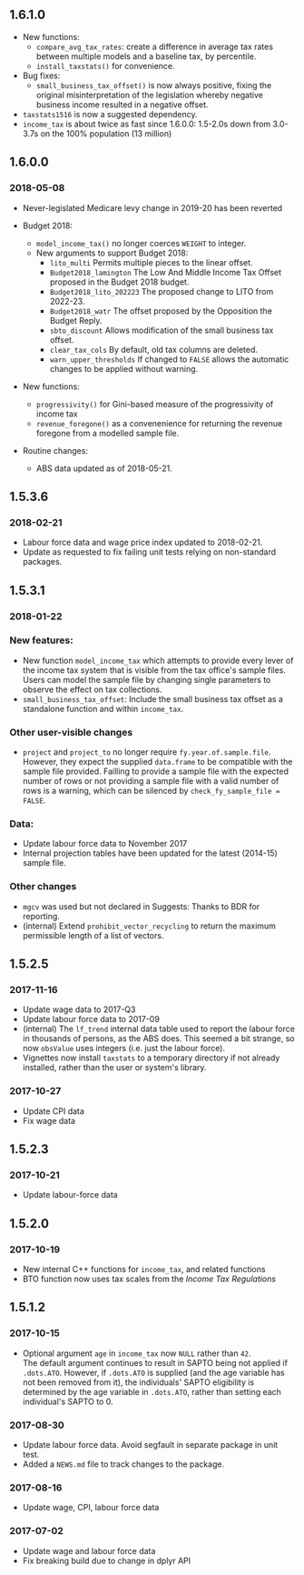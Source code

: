 ## 1.6.1.0
* New functions:
    - `compare_avg_tax_rates`: create a difference in average tax rates between multiple models and a baseline tax, by percentile.
    - `install_taxstats()` for convenience.
* Bug fixes:
    - `small_business_tax_offset()` is now always positive, fixing the original misinterpretation of the legislation whereby negative business income resulted in a negative offset.
* `taxstats1516` is now a suggested dependency.
* `income_tax` is about twice as fast since 1.6.0.0: 1.5-2.0s down from 3.0-3.7s on the 100% population (13 million)


## 1.6.0.0
### 2018-05-08
* Never-legislated Medicare levy change in 2019-20 has been reverted
* Budget 2018:
  * `model_income_tax()` no longer coerces `WEIGHT` to integer.
  * New arguments to support Budget 2018:
    * `lito_multi` Permits multiple pieces to the linear offset.
    * `Budget2018_lamington` The Low And Middle Income Tax Offset proposed in the Budget 2018 budget.
    * `Budget2018_lito_202223` The proposed change to LITO from 2022-23.
    * `Budget2018_watr` The offset proposed by the Opposition the Budget Reply.
    * `sbto_discount` Allows modification of the small business tax offset.
    * `clear_tax_cols` By default, old tax columns are deleted.
    * `warn_upper_thresholds` If changed to `FALSE` allows the automatic changes to be applied without warning.
* New functions:
  * `progressivity()` for Gini-based measure of the progressivity of income tax
  * `revenue_foregone()` as a convenenience for returning the revenue foregone from a modelled sample file.
  
* Routine changes:
  * ABS data updated as of 2018-05-21.

## 1.5.3.6
### 2018-02-21
* Labour force data and wage price index updated to 2018-02-21.
* Update as requested to fix failing unit tests relying on non-standard packages.

## 1.5.3.1
### 2018-01-22

### New features:
* New function `model_income_tax` which attempts to provide every lever of the income tax system that is visible from the tax office's sample files. Users can model the sample file by changing single parameters to observe the effect on tax collections.
* `small_business_tax_offset`: Include the small business tax offset as a standalone function and within `income_tax`.

### Other user-visible changes
* `project` and `project_to` no longer require `fy.year.of.sample.file`. However, they expect the supplied `data.frame` to be compatible with the sample file provided. Failling to provide a sample file with the expected number of rows or not providing a sample file with a valid number of rows is a warning, which can be silenced by `check_fy_sample_file = FALSE`. 

### Data:
* Update labour force data to November 2017
* Internal projection tables have been updated for the latest (2014-15) sample file.

### Other changes
* `mgcv` was used but not declared in Suggests: Thanks to BDR for reporting.
* (internal) Extend `prohibit_vector_recycling` to return the maximum permissible length of a list of vectors.

## 1.5.2.5
### 2017-11-16
* Update wage data to 2017-Q3
* Update labour force data to 2017-09
* (internal) The `lf_trend` internal data table used to report the labour force in thousands of persons, as the ABS does. This seemed a bit strange, so now `obsValue` uses integers (i.e. just the labour force). 
* Vignettes now install `taxstats` to a temporary directory if not already installed, rather than the user or system's library.

### 2017-10-27
* Update CPI data
* Fix wage data

## 1.5.2.3
### 2017-10-21
* Update labour-force data

## 1.5.2.0
### 2017-10-19
* New internal C++ functions for `income_tax`, and related functions
* BTO function now uses tax scales from the *Income Tax Regulations*

## 1.5.1.2
### 2017-10-15
* Optional argument `age` in `income_tax` now `NULL` rather than `42`.  
The default argument continues to result in SAPTO being not applied if `.dots.ATO`.
However, if `.dots.ATO` is supplied (and the age variable has not been removed from it),
the individuals' SAPTO eligibility is determined by the age variable in `.dots.ATO`, rather
than setting each individual's SAPTO to 0.

### 2017-08-30
* Update labour force data. Avoid segfault in separate package in unit test.
* Added a `NEWS.md` file to track changes to the package.

### 2017-08-16
* Update wage, CPI, labour force data

### 2017-07-02
* Update wage and labour force data
* Fix breaking build due to change in dplyr API





